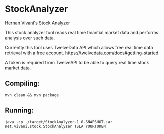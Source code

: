 # StockAnalyzer
[Hernan Vivani's](https://vivani.net) Stock Analyzer

This stock analyzer tool reads real time finantial market data and performs analysis over such data.

Currently this tool uses TwelveData API which allows free real time data retrieval with a free account.
https://twelvedata.com/docs#getting-started

A token is required from TwelveAPI to be able to query real time stock market data.

## Compiling:
```
mvn clean && mvn package
```

## Running:
```
java -cp ./target/StockAnalyzer-1.0-SNAPSHOT.jar net.vivani.stock.StockAnalyzer TSLA YOURTOKEN
```

